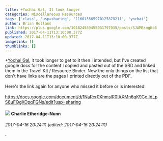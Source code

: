 ```yaml
---
title: +Yochai Gal, It took longer
categories: Miscellaneous Resources
tags: ['class', 'usp=sharing', '116013665970125878211', 'yochai']
author: Brian Holland
link: https://plus.google.com/101824580455031797035/posts/SJAMBsngKo3
published: 2017-04-11T13:10:00.377Z
updated: 2017-04-11T13:10:00.377Z
imagelink: []
thumblinks: []
---
```


<span class="proflinkWrapper"><span class="proflinkPrefix">+</span><a class="proflink" href="https://plus.google.com/116013665970125878211" oid="116013665970125878211">Yochai Gal</a></span>, It took longer to get to it then I intended, but I&#39;ve created google docs for the content I copied and pasted out of the SRD and linked them in the Travel Kit / Resource Binder. Now the only things on the list that don&#39;t have links are the pages I printed directly out of the PDF.<br /><br />Here&#39;s the link again for anyone who missed it before or is interested:<br /><br /><a href="https://docs.google.com/document/d/1NaRcr0XhmsIR0lAXMn6qK9GoIIdLpS8uFQgXOpqFGNs/edit?usp=sharing" class="ot-anchor">https://docs.google.com/document/d/1NaRcr0XhmsIR0lAXMn6qK9GoIIdLpS8uFQgXOpqFGNs/edit?usp=sharing</a>
<div id='comment z12jdztqgwqbjvbgr04cjn4jgpbidbjiptw0k'>
  <h4><img src='{{site.baseurl}}//images/avatars/100309716718451042779_photo.jpg'> Charlie Etheridge-Nunn</h4>
      <p><cite>2017-04-16 20:24:11 (edited: 2017-04-16 20:24:11)</cite></p>
        <p>.</p>
</div>
        